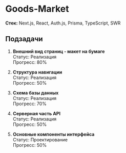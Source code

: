 # Goods-Market
**Стек:** Next.js, React, Auth.js, Prisma, TypeScript, SWR
## Подзадачи

1. **Внешний вид страниц - макет на бумаге**  
  Статус: Реализация  
  Прогресс: 80%

2. **Структура навигации**  
  Статус: Реализация  
  Прогресс: 50%

3. **Схема базы данных**  
  Статус: Реализация  
  Прогресс: 70%

4. **Серверная часть API**  
  Статус: Реализация  
  Прогресс: 50%

5. **Основные компоненты интерфейса**  
  Статус: Проектирование  
  Прогресс: 50%


